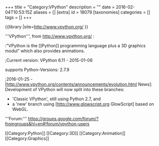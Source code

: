 +++
title = "Category:VPython"
description = ""
date = 2016-02-04T10:53:15Z
aliases = []
[extra]
id = 18079
[taxonomies]
categories = []
tags = []
+++

{{library
|site=http://www.vpython.org/
}}

'''VPython''', from http://www.vpython.org/ :

:"VPython is the [[Python]] programming language plus a 3D graphics modul" which also provides animations.

;Current version: VPython 6.11 - 2015-01-06

supports Python-Versions: 2.7.9

;2016-01-25 - [http://www.vpython.org/contents/announcements/evolution.html News]: Development of VPython will now split into these branches:
* 'Classic VPython', still using Python 2.7, and
* a 'new' branch using [http://www.glowscript.org GlowScript] based on WebGL.


'''Forum:''' https://groups.google.com/forum/?fromgroups&hl=en#!forum/vpython-users

[[Category:Python]] [[Category:3D]] [[Category:Animation]] [[Category:Graphics]]

